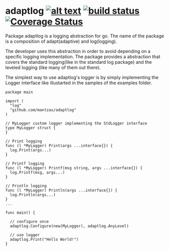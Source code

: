 # adaptlog  [![alt text](https://godoc.org/github.com/mantzas/adaptlog?status.png)](https://godoc.org/github.com/mantzas/adaptlog)&nbsp;[![build status](https://img.shields.io/travis/mantzas/adaptlog.svg)](http://travis-ci.org/mantzas/adaptlog)&nbsp;[![Coverage Status](https://coveralls.io/repos/github/mantzas/adaptlog/badge.svg?branch=master)](https://coveralls.io/github/mantzas/adaptlog?branch=master)


Package adaptlog is a logging abstraction for go. The name of the package is a composition of adapt(adaptive) and log(logging).

The developer uses this abstraction in order to avoid depending on a specific logging implementation. 
The package provides a abstraction that covers the standard logging(like in the standard log package) and the leveled logging (like many of them out there).

The simplest way to use adaptlog's logger is by simply implementing the Logger interface like illustarted in the samples of the examples folder.

    package main

    import (
      "log"
      "github.com/mantzas/adaptlog"
    )

    // MyLogger custom logger implementing the StdLogger interface
    type MyLogger struct {
    }

    // Print logging
    func (l *MyLogger) Print(args ...interface{}) {
      log.Print(args...)
    }

    // Printf logging
    func (l *MyLogger) Printf(msg string, args ...interface{}) {
      log.Printf(msg, args...)
    }

    // Println logging
    func (l *MyLogger) Println(args ...interface{}) {
      log.Println(args...)
    }
    ...

    func main() {

      // configure once
	  adaptlog.Configure(new(MyLogger), adaptlog.AnyLevel)

	  // use logger
	  adaptlog.Print("Hello World!")
    }
